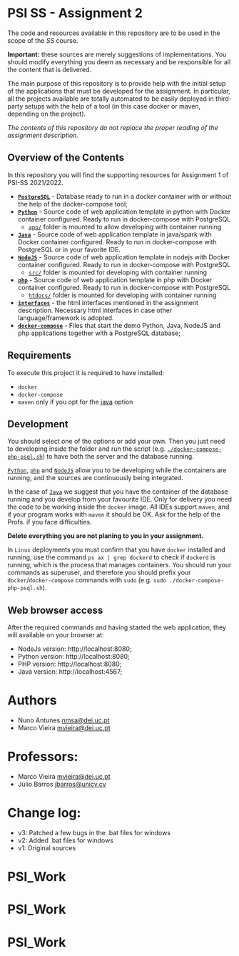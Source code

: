 # PSI SS - Assignment 2

The code and resources available in this repository are to be used in the scope of the _SS_ course.

**Important:** these sources are merely suggestions of implementations.
You should modify everything you deem as necessary and be responsible for all the content that is delivered.

The main purpose of this repository is to provide help with the initial setup of the applications that must be developed for the assignment. In particular, all the projects available are totally automated to be easily deployed in third-party setups with the help of a tool (in this case docker or maven, depending on the project).

_The contents of this repository do not replace the proper reading of the assignment description._

## Overview of the Contents

In this repository you will find the supporting resources for Assignment 1 of PSI-SS 2021/2022.

- [**`PostgreSQL`**](postgresql) - Database ready to run in a docker container with or without the help of the docker-compose tool;
- [**`Python`**](python) - Source code of web application template in python with Docker container configured. Ready to run in docker-compose with PostgreSQL
  - [`app/`](python/app) folder is mounted to allow developing with container running
- [**`Java`**](java) - Source code of web application template in java/spark with Docker container configured. Ready to run in docker-compose with PostgreSQL or in your favorite IDE.
- [**`NodeJS`**](nodejs) - Source code of web application template in nodejs with Docker container configured. Ready to run in docker-compose with PostgreSQL
  - [`src/`](nodejs/src) folder is mounted for developing with container running
- [**`php`**](php) - Source code of web application template in php with Docker container configured. Ready to run in docker-compose with PostgreSQL
  - [`htdocs/`](php/htdocs) folder is mounted for developing with container running
- [**`interfaces`**](interfaces) - the html interfaces mentioned in the assignment description. Necessary html interfaces in case other language/framework is adopted.
- [**`docker-compose`**](.) - Files that start the demo Python, Java, NodeJS and php applications together with a PostgreSQL database;

## Requirements

To execute this project it is required to have installed:

- `docker`
- `docker-compose`
- `maven` only if you opt for the [java](java) option

## Development

You should select one of the options or add your own.
Then you just need to developing inside the folder and run the script (e.g. [`./docker-compose-php-psql.sh`](docker-compose-php-psql.sh)) to have both the server and the database running.

[`Python`](python), [`php`](php) and [`NodeJS`](nodejs) allow you to be developing while the containers are running, and the sources are continuously being integrated.

In the case of [`Java`](java) we suggest that you have the container of the database running and you develop from your favourite IDE. 
Only for delivery you need the code to be working inside the `docker` image.
All IDEs support `maven`, and if your program works with `maven` it should be OK. Ask for the help of the Profs. if you face difficulties. 


**Delete everything you are not planing to you in your assignment.**

In `Linux` deployments you must confirm that you have `docker` installed and running, use the command `ps ax | grep dockerd` to check if `dockerd` is running, which is the process that manages containers.
You should run your commands as superuser, and therefore you should prefix your `docker`/`docker-compose` commands with `sudo` (e.g. `sudo ./docker-compose-php-psql.sh`).

## Web browser access

After the required commands and having started the web application, they will available on your browser at:

- NodeJs version: http://localhost:8080;
- Python version: http://localhost:8080;
- PHP version: http://localhost:8080;
- Java version: http://localhost:4567;


# Authors

- Nuno Antunes <nmsa@dei.uc.pt>
- Marco Vieira <mvieira@dei.uc.pt>

#  Professors:
- Marco Vieira <mvieira@dei.uc.pt>
- Júlio Barros <jbarros@unicv.cv>

# Change log:
 - v3: Patched a few bugs in the .bat files for windows
 - v2: Added .bat files for windows
 - v1: Original sources


# PSI_Work
# PSI_Work
# PSI_Work
